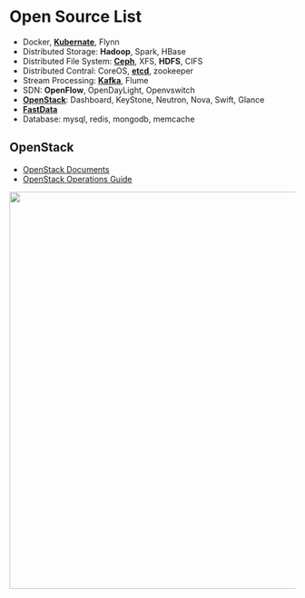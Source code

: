 # Open Source List  
- Docker, **[Kubernate](https://github.com/kubernetes/kubernetes)**, Flynn
- Distributed Storage: **Hadoop**, Spark, HBase
- Distributed File System: **[Ceph](http://docs.ceph.org.cn/)**, XFS, **HDFS**, CIFS
- Distributed Contral: CoreOS, **[etcd](https://github.com/coreos/etcd)**, zookeeper
- Stream Processing: **[Kafka](http://kafka.apache.org/)**, Flume
- SDN: **OpenFlow**, OpenDayLight, Openvswitch
- **[OpenStack](http://docs.openstack.org/)**: Dashboard, KeyStone, Neutron, Nova, Swift, Glance
- **[FastData](http://fd.io)**
- Database: mysql, redis, mongodb, memcache


## OpenStack
- [OpenStack Documents](http://docs.openstack.org/)
- [OpenStack Operations Guide](http://docs.openstack.org/ops-guide/)

<img src="http://img.blog.csdn.net/20140304232125453" width="700"/> 

